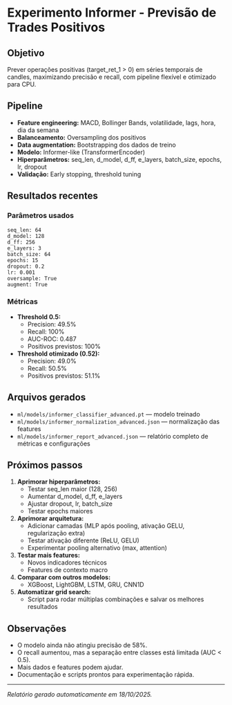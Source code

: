 # Experimento Informer - Previsão de Trades Positivos

## Objetivo
Prever operações positivas (target_ret_1 > 0) em séries temporais de candles, maximizando precisão e recall, com pipeline flexível e otimizado para CPU.

## Pipeline
- **Feature engineering:** MACD, Bollinger Bands, volatilidade, lags, hora, dia da semana
- **Balanceamento:** Oversampling dos positivos
- **Data augmentation:** Bootstrapping dos dados de treino
- **Modelo:** Informer-like (TransformerEncoder)
- **Hiperparâmetros:** seq_len, d_model, d_ff, e_layers, batch_size, epochs, lr, dropout
- **Validação:** Early stopping, threshold tuning

## Resultados recentes

### Parâmetros usados
```
seq_len: 64
d_model: 128
d_ff: 256
e_layers: 3
batch_size: 64
epochs: 15
dropout: 0.2
lr: 0.001
oversample: True
augment: True
```

### Métricas
- **Threshold 0.5:**
  - Precision: 49.5%
  - Recall: 100%
  - AUC-ROC: 0.487
  - Positivos previstos: 100%
- **Threshold otimizado (0.52):**
  - Precision: 49.0%
  - Recall: 50.5%
  - Positivos previstos: 51.1%

## Arquivos gerados
- `ml/models/informer_classifier_advanced.pt` — modelo treinado
- `ml/models/informer_normalization_advanced.json` — normalização das features
- `ml/models/informer_report_advanced.json` — relatório completo de métricas e configurações

## Próximos passos
1. **Aprimorar hiperparâmetros:**
   - Testar seq_len maior (128, 256)
   - Aumentar d_model, d_ff, e_layers
   - Ajustar dropout, lr, batch_size
   - Testar epochs maiores
2. **Aprimorar arquitetura:**
   - Adicionar camadas (MLP após pooling, ativação GELU, regularização extra)
   - Testar ativação diferente (ReLU, GELU)
   - Experimentar pooling alternativo (max, attention)
3. **Testar mais features:**
   - Novos indicadores técnicos
   - Features de contexto macro
4. **Comparar com outros modelos:**
   - XGBoost, LightGBM, LSTM, GRU, CNN1D
5. **Automatizar grid search:**
   - Script para rodar múltiplas combinações e salvar os melhores resultados

## Observações
- O modelo ainda não atingiu precisão de 58%.
- O recall aumentou, mas a separação entre classes está limitada (AUC < 0.5).
- Mais dados e features podem ajudar.
- Documentação e scripts prontos para experimentação rápida.

---

*Relatório gerado automaticamente em 18/10/2025.*

